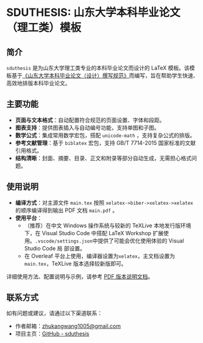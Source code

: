 # SDUTHESIS: 山东大学本科毕业论文（理工类）模板

## 简介

`sduthesis` 是为山东大学理工类专业的本科毕业论文而设计的 LaTeX 模板。该模板基于[《山东大学本科毕业论文（设计）撰写规范》](docs/standards-2024.pdf)而编写，旨在帮助学生快速、高效地排版本科毕业论文。

## 主要功能

- **页面与文本格式**：自动配置符合规范的页面设置、字体和段距。
- **图表支持**：提供图表插入与自动编号功能，支持单图和子图。
- **数学公式**：集成常用数学宏包，搭配 `unicode-math` ，支持复杂公式的排版。
- **参考文献管理**：基于 `biblatex` 宏包，支持 GB/T 7714-2015 国家标准的文献引用格式。
- **结构清晰**：封面、摘要、目录、正文和附录等部分自动生成，无需担心格式问题。

## 使用说明

- **编译方式**：对主源文件 `main.tex` 按照 `xelatex->biber->xelatex->xelatex` 的顺序编译得到输出 PDF 文档 `main.pdf` 。
- **使用平台**：
  - （推荐）在中文 Windows 操作系统与较新的 TeXLive 本地发行版环境下，在 Visual Studio Code 中搭配 LaTeX Workshop 扩展使用。`.vscode/settings.json`中提供了可能会优化使用体验的 Visual Studio Code 局
    部设置。
  - 在 Overleaf 平台上使用，编译器设置为`xelatex`，主文档设置为`main.tex`，TeXLive 版本选择较新版即可。

详细使用方法、配置说明与示例，请参考 [PDF 版本说明文档](README.pdf)。

## 联系方式

如有问题或建议，请通过以下渠道联系：

- 作者邮箱：zhukangwang1005@gmail.com
- 项目主页：[GitHub - sduthesis](https://github.com/wangzhukang/sduthesis)
